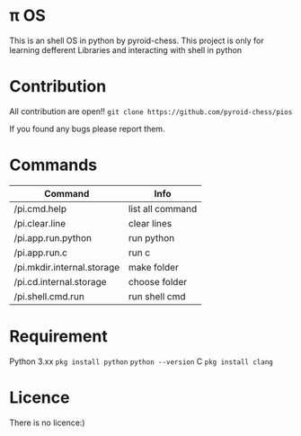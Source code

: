 # π OS 

This is an shell OS in python by pyroid-chess.
This project is only for learning defferent Libraries and interacting with shell in python 

# Contribution 

All contribution are open!!
`git clone https://github.com/pyroid-chess/pios`

If you found any bugs please report them.

# Commands 
| Command   | Info|
|-----------|-----|
| /pi.cmd.help   |  list all command |
| /pi.clear.line  |  clear lines |
| /pi.app.run.python  |  run python |
| /pi.app.run.c  |  run c |
| /pi.mkdir.internal.storage | make folder |
| /pi.cd.internal.storage | choose folder |
| /pi.shell.cmd.run | run shell cmd |

# Requirement 
Python 3.xx
``` pkg install python ```
``` python --version ```
C
```pkg install clang```

# Licence 
There is no licence:)
